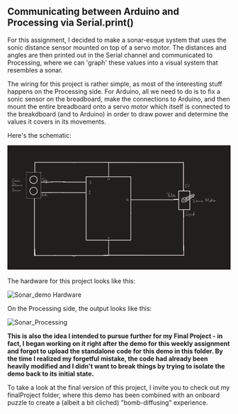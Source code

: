 ## Communicating between Arduino and Processing via Serial.print()

For this assignment, I decided to make a sonar-esque system that uses the sonic distance sensor mounted on top of a servo motor. The distances and angles are then printed out in the Serial channel and communicated to Processing, where we can 'graph' these values into a visual system that resembles a sonar.

The wiring for this project is rather simple, as most of the interesting stuff happens on the Processing side. For Arduino, all we need to do is to fix a sonic sensor on the breadboard, make the connections to Arduino, and then mount the entire breadboard onto a servo motor which itself is connected to the breakdboard (and to Arduino) in order to draw power and determine the values it covers in its movements.

Here's the schematic:

![Sonar_Schematic](https://github.com/shaurya-io/introduction-to-interactive-media/blob/master/November%2024/Schematic_Final.PNG)

The hardware for this project looks like this:

![Sonar_demo Hardware](https://github.com/shaurya-io/introduction-to-interactive-media/blob/master/November%2024/Sonar_Demo.gif)

On the Processing side, the output looks like this:

![Sonar_Processing](https://github.com/shaurya-io/introduction-to-interactive-media/blob/master/November%2024/Sonar+Processing.gif)

**This is also the idea I intended to pursue further for my Final Project - in fact, I began working on it right after the demo for this weekly assignment and forgot to upload the standalone code for this demo in this folder. By the time I realized my forgetful mistake, the code had already been heavily modified and I didn't want to break things by trying to isolate the demo back to its initial state.**

To take a look at the final version of this project, I invite you to check out my finalProject folder, where this demo has been combined with an onboard puzzle to create a (albeit a bit cliched) "bomb-diffusing" experience.
